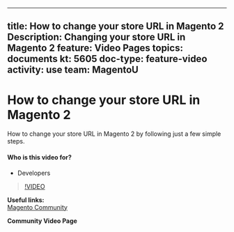 
---
title: How to change your store URL in Magento 2
Description: Changing your store URL in Magento 2
feature: Video Pages
topics: documents
kt: 5605
doc-type: feature-video
activity: use
team: MagentoU
---
# How to change your store URL in Magento 2

How to change your store URL in Magento 2 by following just a few simple steps.

#### Who is this video for?
* Developers

>[!VIDEO](https://video.tv.adobe.com/v/35488)

**Useful links:**
<br/>
[Magento Community](https://community.magento.com/)

**Community Video Page**